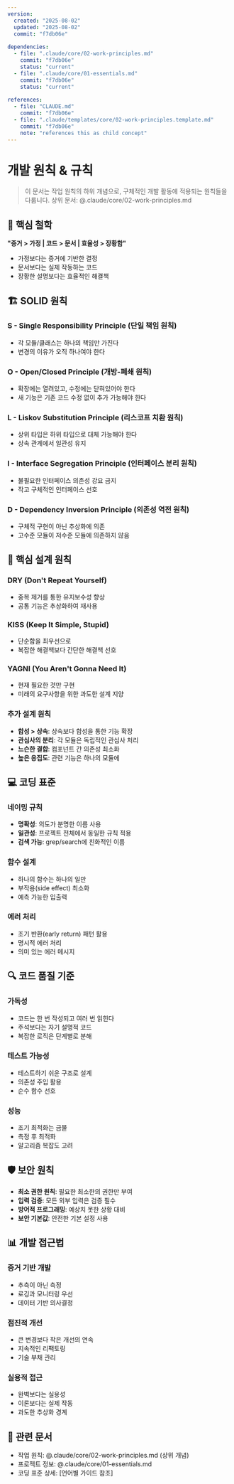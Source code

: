 ```yaml
---
version:
  created: "2025-08-02"
  updated: "2025-08-02"
  commit: "f7db06e"
  
dependencies:
  - file: ".claude/core/02-work-principles.md"
    commit: "f7db06e"
    status: "current"
  - file: ".claude/core/01-essentials.md"
    commit: "f7db06e"
    status: "current"
    
references:
  - file: "CLAUDE.md"
    commit: "f7db06e"
  - file: ".claude/templates/core/02-work-principles.template.md"
    commit: "f7db06e"
    note: "references this as child concept"
---
```


# 개발 원칙 & 규칙

> 이 문서는 작업 원칙의 하위 개념으로, 구체적인 개발 활동에 적용되는 원칙들을 다룹니다.
> 상위 문서: @.claude/core/02-work-principles.md

## 🎯 핵심 철학
**"증거 > 가정 | 코드 > 문서 | 효율성 > 장황함"**

- 가정보다는 증거에 기반한 결정
- 문서보다는 실제 작동하는 코드
- 장황한 설명보다는 효율적인 해결책

## 🏗 SOLID 원칙

### S - Single Responsibility Principle (단일 책임 원칙)
- 각 모듈/클래스는 하나의 책임만 가진다
- 변경의 이유가 오직 하나여야 한다

### O - Open/Closed Principle (개방-폐쇄 원칙)
- 확장에는 열려있고, 수정에는 닫혀있어야 한다
- 새 기능은 기존 코드 수정 없이 추가 가능해야 한다

### L - Liskov Substitution Principle (리스코프 치환 원칙)
- 상위 타입은 하위 타입으로 대체 가능해야 한다
- 상속 관계에서 일관성 유지

### I - Interface Segregation Principle (인터페이스 분리 원칙)
- 불필요한 인터페이스 의존성 강요 금지
- 작고 구체적인 인터페이스 선호

### D - Dependency Inversion Principle (의존성 역전 원칙)
- 구체적 구현이 아닌 추상화에 의존
- 고수준 모듈이 저수준 모듈에 의존하지 않음

## 📐 핵심 설계 원칙

### DRY (Don't Repeat Yourself)
- 중복 제거를 통한 유지보수성 향상
- 공통 기능은 추상화하여 재사용

### KISS (Keep It Simple, Stupid)
- 단순함을 최우선으로
- 복잡한 해결책보다 간단한 해결책 선호

### YAGNI (You Aren't Gonna Need It)
- 현재 필요한 것만 구현
- 미래의 요구사항을 위한 과도한 설계 지양

### 추가 설계 원칙
- **합성 > 상속**: 상속보다 합성을 통한 기능 확장
- **관심사의 분리**: 각 모듈은 독립적인 관심사 처리
- **느슨한 결합**: 컴포넌트 간 의존성 최소화
- **높은 응집도**: 관련 기능은 하나의 모듈에

## 💻 코딩 표준

### 네이밍 규칙
- **명확성**: 의도가 분명한 이름 사용
- **일관성**: 프로젝트 전체에서 동일한 규칙 적용
- **검색 가능**: grep/search에 친화적인 이름

### 함수 설계
- 하나의 함수는 하나의 일만
- 부작용(side effect) 최소화
- 예측 가능한 입출력

### 에러 처리
- 조기 반환(early return) 패턴 활용
- 명시적 에러 처리
- 의미 있는 에러 메시지

## 🔍 코드 품질 기준

### 가독성
- 코드는 한 번 작성되고 여러 번 읽힌다
- 주석보다는 자기 설명적 코드
- 복잡한 로직은 단계별로 분해

### 테스트 가능성
- 테스트하기 쉬운 구조로 설계
- 의존성 주입 활용
- 순수 함수 선호

### 성능
- 조기 최적화는 금물
- 측정 후 최적화
- 알고리즘 복잡도 고려

## 🛡 보안 원칙
- **최소 권한 원칙**: 필요한 최소한의 권한만 부여
- **입력 검증**: 모든 외부 입력은 검증 필수
- **방어적 프로그래밍**: 예상치 못한 상황 대비
- **보안 기본값**: 안전한 기본 설정 사용

## 📊 개발 접근법

### 증거 기반 개발
- 추측이 아닌 측정
- 로깅과 모니터링 우선
- 데이터 기반 의사결정

### 점진적 개선
- 큰 변경보다 작은 개선의 연속
- 지속적인 리팩토링
- 기술 부채 관리

### 실용적 접근
- 완벽보다는 실용성
- 이론보다는 실제 작동
- 과도한 추상화 경계

## 🔗 관련 문서
- 작업 원칙: @.claude/core/02-work-principles.md (상위 개념)
- 프로젝트 정보: @.claude/core/01-essentials.md
- 코딩 표준 상세: [언어별 가이드 참조]